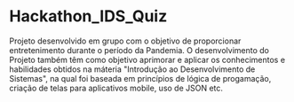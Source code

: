 # Hackathon_IDS_Quiz
Projeto desenvolvido em grupo com o objetivo de proporcionar entretenimento durante o período da Pandemia. 
O desenvolvimento do Projeto também têm como objetivo aprimorar e aplicar os conhecimentos e habilidades obtidos na máteria "Introdução ao Desenvolvimento de Sistemas", na qual foi baseada em princípios de lógica de progamação, criação de telas para aplicativos mobile, uso de JSON etc.
